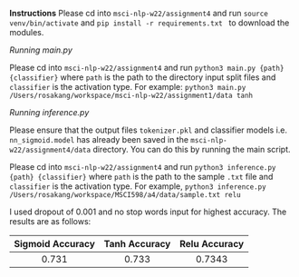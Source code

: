 **Instructions**
Please cd into `msci-nlp-w22/assignment4` and run `source venv/bin/activate` and `pip install -r requirements.txt ` to download the modules.

*Running main.py*

Please cd into `msci-nlp-w22/assignment4` and run `python3 main.py {path} {classifier}` where `path` is the path to the directory 
input split files and `classifier` is the activation type. For example: `python3 main.py /Users/rosakang/workspace/msci-nlp-w22/assignment1/data tanh`

*Running inference.py*

Please ensure that the output files `tokenizer.pkl` and classifier models i.e. `nn_sigmoid.model` has already been saved in the `msci-nlp-w22/assignment4/data` directory.
You can do this by running the main script.

Please cd into `msci-nlp-w22/assignment4` and run `python3 inference.py {path} {classifier}` where `path` is the 
path to the sample `.txt` file and `classifier` is the activation type. For example, `python3 inference.py /Users/rosakang/workspace/MSCI598/a4/data/sample.txt relu`

I used dropout of 0.001 and no stop words input for highest accuracy. The results are as follows:

| Sigmoid Accuracy | Tanh Accuracy | Relu Accuracy |
|:----------:|:-------------:|:------:|
| 0.731 |    0.733   |  0.7343 |
    